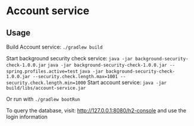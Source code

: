 # Account service

## Usage

Build Account service: `./gradlew build`

Start background security check service: 
`java -jar background-security-check-1.0.0.jar`
`java -jar background-security-check-1.0.0.jar --spring.profiles.active=test`
`java -jar background-security-check-1.0.0.jar --security.check.length.max=1001 --security.check.length.min=1000`
Start account service: `java -jar build/libs/account-service.jar`

Or run with 
`./gradlew bootRun`

To query the database, visit: http://127.0.0.1:8080/h2-console
and use the login information